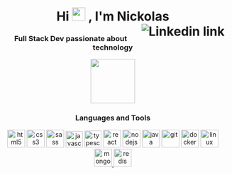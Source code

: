 <h1 align="center">Hi 
<img src="https://raw.githubusercontent.com/kaueMarques/kaueMarques/master/hi.gif" height="30px" width="30px">
, I'm Nickolas
<a style="display: block" href="https://www.linkedin.com/in/nickolassilva/"><img align="right" src="https://img.shields.io/badge/LinkedIn-0077B5?style=for-the-badge&logo=linkedin&logoColor=white" alt="Linkedin link"></a>
</h1>
<h3 align="center">Full Stack Dev passionate about technology</h3>

<div align="center">
<img src="https://emojipedia-us.s3.amazonaws.com/source/skype/289/man-technologist_1f468-200d-1f4bb.png" width="100px">
</div>
<h3 align="center">Languages and Tools</h3>
<p align="center">
<a href="https://www.w3.org/html/">
  <img src="https://cdn.jsdelivr.net/gh/devicons/devicon/icons/html5/html5-original-wordmark.svg" 
  alt="html5" width="40" height="40"/></a>
<a href="https://www.w3schools.com/css/">
  <img src="https://cdn.jsdelivr.net/gh/devicons/devicon/icons/css3/css3-original-wordmark.svg" 
  alt="css3" width="40" height="40"/></a>
<a href="https://sass-lang.com">
  <img src="https://cdn.jsdelivr.net/gh/devicons/devicon/icons/sass/sass-original.svg" 
  alt="sass" width="40" height="40"/></a>
<a href="https://developer.mozilla.org/en-US/docs/Web/JavaScript">
  <img src="https://cdn.jsdelivr.net/gh/devicons/devicon/icons/javascript/javascript-original.svg" 
  alt="javascript" width="38" height="37"/></a>
<a href="https://www.typescriptlang.org/">
  <img src="https://cdn.jsdelivr.net/gh/devicons/devicon/icons/typescript/typescript-original.svg" 
  alt="typescript" width="38" height="38"/></a>
<a href="https://reactjs.org/">
  <img src="https://cdn.jsdelivr.net/gh/devicons/devicon/icons/react/react-original-wordmark.svg" 
  alt="react" width="40" height="40"/></a>
<a href="https://nodejs.org/">
  <img src="https://cdn.jsdelivr.net/gh/devicons/devicon/icons/nodejs/nodejs-original.svg" 
  alt="nodejs" width="40" height="40"/></a>
<a href="https://www.java.com/">
  <img src="https://cdn.jsdelivr.net/gh/devicons/devicon/icons/java/java-original-wordmark.svg" 
  alt="java" width="40" height="40"/></a>
<a href="https://git-scm.com/">
  <img src="https://cdn.jsdelivr.net/gh/devicons/devicon/icons/git/git-original.svg" 
  alt="git" width="40" height="40"/></a>
<a href="https://www.docker.com/">
  <img src="https://cdn.jsdelivr.net/gh/devicons/devicon/icons/docker/docker-original-wordmark.svg" 
  alt="docker" width="40" height="40"/></a>
<a href="https://www.linux.org/">
  <img src="https://cdn.jsdelivr.net/gh/devicons/devicon/icons/linux/linux-original.svg" 
  alt="linux" width="40" height="40"/></a>
<a href="https://www.mongodb.com/">
  <img src="https://cdn.jsdelivr.net/gh/devicons/devicon/icons/mongodb/mongodb-plain-wordmark.svg" alt="mongodb" width="40" height="40"/>
</a>
<a href="https://redis.io/">
  <img src="https://cdn.jsdelivr.net/gh/devicons/devicon/icons/redis/redis-original-wordmark.svg" alt="redis" width="40" height="40"/>
</a>
</p>
<!-- <h3 align="center">Learning</h3>
<div style="display: inline_block" align="center"><br/>
    <img align="center" alt="next" src="https://img.shields.io/badge/Next-black?style=for-the-badge&logo=next.js&logoColor=white" />&nbsp;
    <img align="center" alt="spring" src="https://img.shields.io/badge/Spring-6DB33F?style=for-the-badge&logo=spring&logoColor=white" />&nbsp;
    <img align="center" alt="mysql" src="https://img.shields.io/badge/MySQL-00000F?style=for-the-badge&logo=mysql&logoColor=white" />&nbsp;
    <img align="center" alt="postgresql" src="https://img.shields.io/badge/PostgreSQL-316192?style=for-the-badge&logo=postgresql&logoColor=white" />&nbsp;
    <img align="center" alt="kafka" src="https://img.shields.io/badge/kafka-000?style=for-the-badge&logo=apachekafka" />&nbsp;
    <img align="center" alt="nest" src="https://img.shields.io/badge/nestjs-%23E0234E.svg?style=for-the-badge&logo=nestjs&logoColor=white" />&nbsp;
</div> -->
